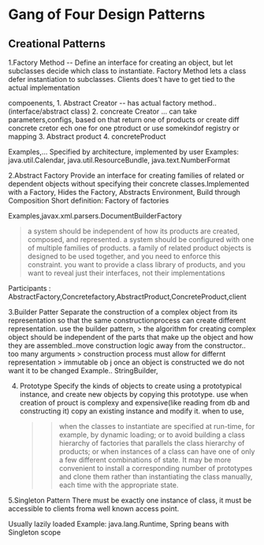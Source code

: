 Gang of Four Design Patterns
============================
Creational Patterns
-------------------------

1.Factory Method -- Define an interface for creating an object, but let subclasses decide which class to instantiate. Factory Method lets a class defer instantiation to subclasses. Clients does't have to get tied to the actual implementation

compoenents, 1. Abstract Creator -- has actual factory method..(interface/abstract class) 2. concreate Creator ... can take parameters,configs, based on that return one of products or create diff concrete cretor ech one for one ptroduct or use somekindof registry or mapping 3. Abstract product 4. concreteProduct

Examples,... Specified by architecture, implemented by user Examples: java.util.Calendar, java.util.ResourceBundle, java.text.NumberFormat

2.Abstract Factory
Provide an interface for creating families of related or dependent objects without specifying their concrete classes.Implemented with a Factory, Hides the Factory, Abstracts Environment, Build through Composition Short definition: Factory of factories
 
 Examples,javax.xml.parsers.DocumentBuilderFactory
 > a system should be independent of how its products are created, composed, and represented.
 > a system should be configured with one of multiple families of products.
 > a family of related product objects is designed to be used together, and you need to enforce this constraint.
 > you want to provide a class library of products, and you want to reveal just their interfaces, not their implementations
 
 Participants : AbstractFactory,Concretefactory,AbstractProduct,ConcreteProduct,client
 
 3.Builder Patter
     Separate the construction of a complex object from its representation so that the same constructionprocess can create different representation.
     use the builder pattern,
       > the algorithm for creating complex object should be independent of the parts that make up the object and how they are assembled..move construction logic away from the constructor.. too many arguments
       > construction process must allow for differnt representation
       > immutable ob j once an object is constructed we do not want it to be changed
       Example.. StringBuilder,
 
 4. Prototype
    Specify the kinds of objects to create using a prototypical instance, and create new objects by copying this prototype. 
    use when creation of prouct is complexy and expensive(like reading from db and constructing it) copy an existing instance
    and modify it.
    when to use,
    >>when the classes to instantiate are specified at run-time, for example, by dynamic loading; or
     >> to avoid building a class hierarchy of factories that parallels the class hierarchy of products; or
     >>when instances of a class can have one of only a few different combinations of state. It may be more convenient to install a corresponding number of prototypes and clone them rather than instantiating the class manually, each time with the appropriate state.
 
 
 5.Singleton Pattern
    There must be exactly one instance of class, it must be accessible to clients froma well known access point.
    
   Usually lazily loaded Example: java.lang.Runtime, Spring beans with Singleton scope

